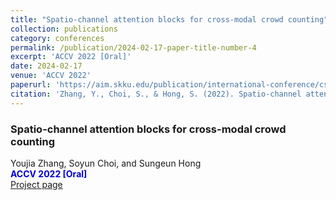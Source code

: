 ```yaml
---
title: "Spatio-channel attention blocks for cross-modal crowd counting"
collection: publications
category: conferences
permalink: /publication/2024-02-17-paper-title-number-4
excerpt: 'ACCV 2022 [Oral]'
date: 2024-02-17
venue: 'ACCV 2022'
paperurl: 'https://aim.skku.edu/publication/international-conference/csca_accv22'
citation: 'Zhang, Y., Choi, S., & Hong, S. (2022). Spatio-channel attention blocks for cross-modal crowd counting. <i>ACCV 2022</i>.'
---
```


### Spatio-channel attention blocks for cross-modal crowd counting  
Youjia Zhang, Soyun Choi, and Sungeun Hong  
<span style="color:MediumBlue"><strong>ACCV 2022 [Oral]</strong></span>  
[Project page](https://aim.skku.edu/publication/international-conference/csca_accv22)
